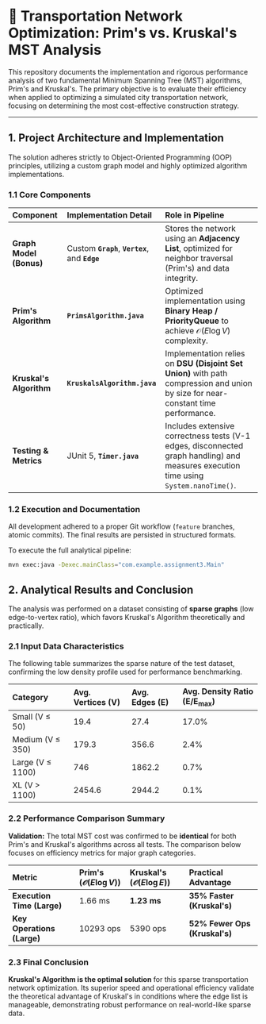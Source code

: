 # 🌉 Transportation Network Optimization: Prim's vs. Kruskal's MST Analysis

This repository documents the implementation and rigorous performance analysis of two fundamental Minimum Spanning Tree (MST) algorithms, Prim's and Kruskal's. The primary objective is to evaluate their efficiency when applied to optimizing a simulated city transportation network, focusing on determining the most cost-effective construction strategy.

---

## 1. Project Architecture and Implementation

The solution adheres strictly to Object-Oriented Programming (OOP) principles, utilizing a custom graph model and highly optimized algorithm implementations.

### 1.1 Core Components
| Component | Implementation Detail | Role in Pipeline |
| :--- | :--- | :--- |
| **Graph Model (Bonus)** | Custom **`Graph`**, **`Vertex`**, and **`Edge`** | Stores the network using an **Adjacency List**, optimized for neighbor traversal (Prim's) and data integrity. |
| **Prim's Algorithm** | **`PrimsAlgorithm.java`** | Optimized implementation using **Binary Heap / PriorityQueue** to achieve $\mathcal{O}(E \log V)$ complexity. |
| **Kruskal's Algorithm** | **`KruskalsAlgorithm.java`** | Implementation relies on **DSU (Disjoint Set Union)** with path compression and union by size for near-constant time performance. |
| **Testing & Metrics** | JUnit 5, **`Timer.java`** | Includes extensive correctness tests (V-1 edges, disconnected graph handling) and measures execution time using `System.nanoTime()`. |

### 1.2 Execution and Documentation
All development adhered to a proper Git workflow (`feature` branches, atomic commits). The final results are persisted in structured formats.

To execute the full analytical pipeline:

```bash
mvn exec:java -Dexec.mainClass="com.example.assignment3.Main"
```

## 2. Analytical Results and Conclusion

The analysis was performed on a dataset consisting of **sparse graphs** (low edge-to-vertex ratio), which favors Kruskal's Algorithm theoretically and practically.

### 2.1 Input Data Characteristics

The following table summarizes the sparse nature of the test dataset, confirming the low density profile used for performance benchmarking.

| Category | Avg. Vertices (V) | Avg. Edges (E) | Avg. Density Ratio ($\mathbf{E / E_{max}}$) |
| :--- | :--- | :--- | :--- |
| Small (V $\le$ 50) | 19.4 | 27.4 | 17.0% |
| Medium (V $\le$ 350) | 179.3 | 356.6 | 2.4% |
| Large (V $\le$ 1100) | 746 | 1862.2 | 0.7% |
| XL (V > 1100) | 2454.6 | 2944.2 | 0.1% |

### 2.2 Performance Comparison Summary

**Validation:** The total MST cost was confirmed to be **identical** for both Prim's and Kruskal's algorithms across all tests. The comparison below focuses on efficiency metrics for major graph categories.

| Metric | Prim's ($\mathcal{O}(E \log V)$) | Kruskal's ($\mathcal{O}(E \log E)$) | Practical Advantage |
| :--- | :--- | :--- | :--- |
| **Execution Time (Large)** | 1.66 ms | **1.23 ms** | **35% Faster (Kruskal's)** |
| **Key Operations (Large)** | 10293 ops | 5390 ops | **52% Fewer Ops (Kruskal's)** |

### 2.3 Final Conclusion

**Kruskal's Algorithm is the optimal solution** for this sparse transportation network optimization. Its superior speed and operational efficiency validate the theoretical advantage of Kruskal's in conditions where the edge list is manageable, demonstrating robust performance on real-world-like sparse data.
